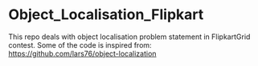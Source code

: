 # Object_Localisation_Flipkart
This repo deals with object localisation problem statement in FlipkartGrid contest.
Some of the code is inspired from: https://github.com/lars76/object-localization
